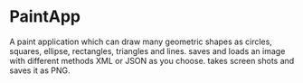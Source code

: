 # PaintApp
A paint application which can draw many geometric shapes as circles, squares, ellipse, rectangles, triangles and lines.
saves and loads an image with different methods XML or JSON as you choose.
takes screen shots and saves it as PNG.
